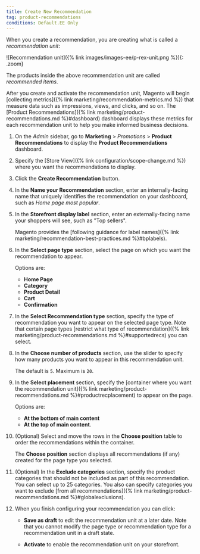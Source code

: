 ```yaml
---
title: Create New Recommendation
tag: product-recommendations
conditions: Default.EE Only
---
```


When you create a recommendation, you are creating what is called a *recommendation unit*:

   ![Recommendation unit]({% link images/images-ee/p-rex-unit.png %}){: .zoom}

The products inside the above recommendation unit are called *recommended items*.

After you create and activate the recommendation unit, Magento will begin [collecting metrics]({% link marketing/recommendation-metrics.md %}) that measure data such as impressions, views, and clicks, and so on. The [Product Recommendations]({% link marketing/product-recommendations.md %}#dashboard) dashboard displays these metrics for each recommendation unit to help you make informed business decisions.

1. On the _Admin_ sidebar, go to **Marketing** > _Promotions_ > **Product Recommendations** to display the **Product Recommendations** dashboard.

1. Specify the [Store View]({% link configuration/scope-change.md %}) where you want the recommendations to display.

1. Click the **Create Recommendation** button.

1. In the **Name your Recommendation** section, enter an internally-facing name that uniquely identifies the recommendation on your dashboard, such as *Home page most popular*.

1. In the **Storefront display label** section, enter an externally-facing name your shoppers will see, such as "Top sellers".

   Magento provides the [following guidance for label names]({% link marketing/recommendation-best-practices.md %}#bplabels).

1. In the **Select page type** section, select the page on which you want the recommendation to appear.

   Options are:
   -  **Home Page**
   -  **Category**
   -  **Product Detail**
   -  **Cart**
   -  **Confirmation**

1. In the **Select Recommendation type** section, specify the type of recommendation you want to appear on the selected page type. Note that certain page types [restrict what type of recommendation]({% link marketing/product-recommendations.md %}#supportedrecs) you can select.

1. In the **Choose number of products** section, use the slider to specify how many products you want to appear in this recommendation unit.

   The default is `5`. Maximum is `20`.

1. In the **Select placement** section, specify the [container where you want the recommendation unit]({% link marketing/product-recommendations.md %}#productrecplacement) to appear on the page.

   Options are:
   -  **At the bottom of main content**
   -  **At the top of main content**.

1. (Optional) Select and move the rows in the **Choose position** table to order the recommendations within the container.

   The **Choose position** section displays all recommendations (if any) created for the page type you selected.

1. (Optional) In the **Exclude categories** section, specify the product categories that should not be included as part of this recommendation. You can select up to 25 categories. You also can specify categories you want to exclude [from all recommendations]({% link marketing/product-recommendations.md %}#globalexclusions).

1. When you finish configuring your recommendation you can click:

    -  **Save as draft** to edit the recommendation unit at a later date. Note that you cannot modify the page type or recommendation type for a recommendation unit in a draft state.

    -  **Activate** to enable the recommendation unit on your storefront.
